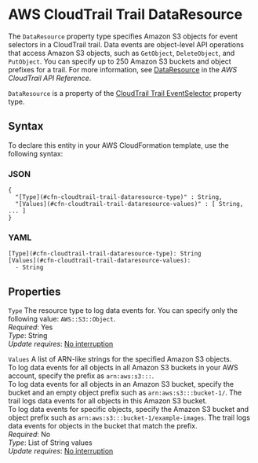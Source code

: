 # AWS CloudTrail Trail DataResource<a name="aws-properties-cloudtrail-trail-dataresource"></a>

The `DataResource` property type specifies Amazon S3 objects for event selectors in a CloudTrail trail\. Data events are object\-level API operations that access Amazon S3 objects, such as `GetObject`, `DeleteObject`, and `PutObject`\. You can specify up to 250 Amazon S3 buckets and object prefixes for a trail\. For more information, see [DataResource](http://docs.aws.amazon.com/awscloudtrail/latest/APIReference/API_DataResource.html) in the *AWS CloudTrail API Reference*\.

 `DataResource` is a property of the [CloudTrail Trail EventSelector](aws-properties-cloudtrail-trail-eventselector.md) property type\. 

## Syntax<a name="aws-properties-cloudtrail-trail-dataresource-syntax"></a>

To declare this entity in your AWS CloudFormation template, use the following syntax:

### JSON<a name="aws-properties-cloudtrail-trail-dataresource-syntax.json"></a>

```
{
  "[Type](#cfn-cloudtrail-trail-dataresource-type)" : String,
  "[Values](#cfn-cloudtrail-trail-dataresource-values)" : [ String, ... ]
}
```

### YAML<a name="aws-properties-cloudtrail-trail-dataresource-syntax.yaml"></a>

```
[Type](#cfn-cloudtrail-trail-dataresource-type): String
[Values](#cfn-cloudtrail-trail-dataresource-values): 
  - String
```

## Properties<a name="aws-properties-cloudtrail-trail-dataresource-properties"></a>

`Type`  <a name="cfn-cloudtrail-trail-dataresource-type"></a>
The resource type to log data events for\. You can specify only the following value: `AWS::S3::Object`\.  
 *Required*: Yes  
 *Type*: String  
 *Update requires*: [No interruption](using-cfn-updating-stacks-update-behaviors.md#update-no-interrupt) 

`Values`  <a name="cfn-cloudtrail-trail-dataresource-values"></a>
A list of ARN\-like strings for the specified Amazon S3 objects\.  
To log data events for all objects in all Amazon S3 buckets in your AWS account, specify the prefix as `arn:aws:s3:::`\.  
To log data events for all objects in an Amazon S3 bucket, specify the bucket and an empty object prefix such as `arn:aws:s3:::bucket-1/`\. The trail logs data events for all objects in this Amazon S3 bucket\.  
To log data events for specific objects, specify the Amazon S3 bucket and object prefix such as `arn:aws:s3:::bucket-1/example-images`\. The trail logs data events for objects in the bucket that match the prefix\.  
 *Required*: No  
 *Type*: List of String values  
 *Update requires*: [No interruption](using-cfn-updating-stacks-update-behaviors.md#update-no-interrupt) 